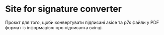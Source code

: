 # Site for signature converter

Проєкт для того, щоби конвертувати підписані asice та p7s файли у PDF формат із інформацією про підписанта вкінці.
